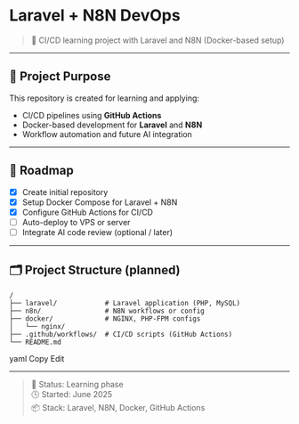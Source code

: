 # Laravel + N8N DevOps

> 🔧 CI/CD learning project with Laravel and N8N (Docker-based setup)

---

## 📘 Project Purpose

This repository is created for learning and applying:
- CI/CD pipelines using **GitHub Actions**
- Docker-based development for **Laravel** and **N8N**
- Workflow automation and future AI integration

---

## 🚀 Roadmap

- [x] Create initial repository
- [x] Setup Docker Compose for Laravel + N8N
- [x] Configure GitHub Actions for CI/CD
- [ ] Auto-deploy to VPS or server
- [ ] Integrate AI code review (optional / later)

---

## 🗂 Project Structure (planned)

```
/
├── laravel/            # Laravel application (PHP, MySQL)
├── n8n/                # N8N workflows or config
├── docker/             # NGINX, PHP-FPM configs
│   └── nginx/
├── .github/workflows/  # CI/CD scripts (GitHub Actions)
└── README.md
```

yaml
Copy
Edit

---

> 🧠 Status: Learning phase  
> 🕓 Started: June 2025  
> 📦 Stack: Laravel, N8N, Docker, GitHub Actions  

